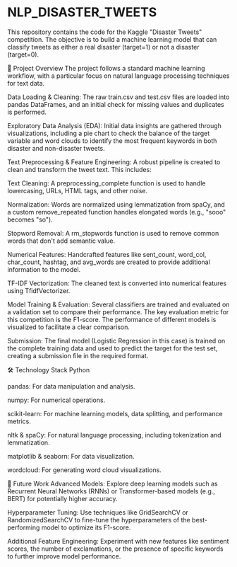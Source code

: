 # NLP_DISASTER_TWEETS
This repository contains the code for the Kaggle "Disaster Tweets" competition. The objective is to build a machine learning model that can classify tweets as either a real disaster (target=1) or not a disaster (target=0).

🚀 Project Overview
The project follows a standard machine learning workflow, with a particular focus on natural language processing techniques for text data.

Data Loading & Cleaning: The raw train.csv and test.csv files are loaded into pandas DataFrames, and an initial check for missing values and duplicates is performed.

Exploratory Data Analysis (EDA): Initial data insights are gathered through visualizations, including a pie chart to check the balance of the target variable and word clouds to identify the most frequent keywords in both disaster and non-disaster tweets.

Text Preprocessing & Feature Engineering: A robust pipeline is created to clean and transform the tweet text. This includes:

Text Cleaning: A preprocessing_complete function is used to handle lowercasing, URLs, HTML tags, and other noise.

Normalization: Words are normalized using lemmatization from spaCy, and a custom remove_repeated function handles elongated words (e.g., "sooo" becomes "so").

Stopword Removal: A rm_stopwords function is used to remove common words that don't add semantic value.

Numerical Features: Handcrafted features like sent_count, word_col, char_count, hashtag, and avg_words are created to provide additional information to the model.

TF-IDF Vectorization: The cleaned text is converted into numerical features using TfidfVectorizer.

Model Training & Evaluation: Several classifiers are trained and evaluated on a validation set to compare their performance. The key evaluation metric for this competition is the F1-score. The performance of different models is visualized to facilitate a clear comparison.

Submission: The final model (Logistic Regression in this case) is trained on the complete training data and used to predict the target for the test set, creating a submission file in the required format.

🛠️ Technology Stack
Python

pandas: For data manipulation and analysis.

numpy: For numerical operations.

scikit-learn: For machine learning models, data splitting, and performance metrics.

nltk & spaCy: For natural language processing, including tokenization and lemmatization.

matplotlib & seaborn: For data visualization.

wordcloud: For generating word cloud visualizations.

🔮 Future Work
Advanced Models: Explore deep learning models such as Recurrent Neural Networks (RNNs) or Transformer-based models (e.g., BERT) for potentially higher accuracy.

Hyperparameter Tuning: Use techniques like GridSearchCV or RandomizedSearchCV to fine-tune the hyperparameters of the best-performing model to optimize its F1-score.

Additional Feature Engineering: Experiment with new features like sentiment scores, the number of exclamations, or the presence of specific keywords to further improve model performance.

